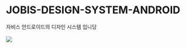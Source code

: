 # JOBIS-DESIGN-SYSTEM-ANDROID
자비스 안드로이드의 디자인 시스템 입니당 <br></br>
[![](https://jitpack.io/v/Team-return/JOBIS-DESIGN-SYSTEM-ANDROID.svg)](https://jitpack.io/#Team-return/JOBIS-DESIGN-SYSTEM-ANDROID)
